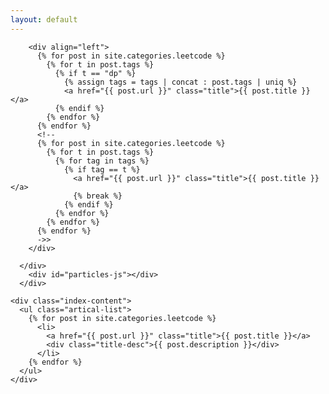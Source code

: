 ```yaml
---
layout: default
---
```


<body>
  <div class="index-wrapper">
    <div class="aside">
      <div class="info-card">

        <div align="left">
          {% for post in site.categories.leetcode %}
            {% for t in post.tags %}
              {% if t == "dp" %}
                {% assign tags = tags | concat : post.tags | uniq %}
                <a href="{{ post.url }}" class="title">{{ post.title }}</a>
              {% endif %}
            {% endfor %}
          {% endfor %}
          <!--
          {% for post in site.categories.leetcode %}
            {% for t in post.tags %}
              {% for tag in tags %}
                {% if tag == t %}
                  <a href="{{ post.url }}" class="title">{{ post.title }}</a>
                  {% break %}
                {% endif %}
              {% endfor %}
            {% endfor %}
          {% endfor %}
          ->>
        </div>

      </div>
        <div id="particles-js"></div>
      </div>

    <div class="index-content">
      <ul class="artical-list">
        {% for post in site.categories.leetcode %}
          <li>
            <a href="{{ post.url }}" class="title">{{ post.title }}</a>
            <div class="title-desc">{{ post.description }}</div>
          </li>
        {% endfor %}
      </ul>
    </div>
    
  </div>
</body>
